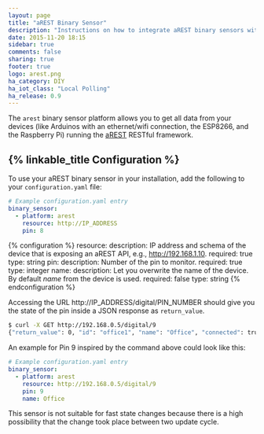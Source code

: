 ```yaml
---
layout: page
title: "aREST Binary Sensor"
description: "Instructions on how to integrate aREST binary sensors within Home Assistant."
date: 2015-11-20 18:15
sidebar: true
comments: false
sharing: true
footer: true
logo: arest.png
ha_category: DIY
ha_iot_class: "Local Polling"
ha_release: 0.9
---
```



The `arest` binary sensor platform allows you to get all data from your devices (like Arduinos with an ethernet/wifi connection, the ESP8266, and the Raspberry Pi) running the [aREST](http://arest.io/) RESTful framework.

## {% linkable_title Configuration %}

To use your aREST binary sensor in your installation, add the following to your `configuration.yaml` file:

```yaml
# Example configuration.yaml entry
binary_sensor:
  - platform: arest
    resource: http://IP_ADDRESS
    pin: 8
```

{% configuration %}
resource:
  description: IP address and schema of the device that is exposing an aREST API, e.g., http://192.168.1.10.
  required: true
  type: string
pin:
  description: Number of the pin to monitor.
  required: true
  type: integer
name:
  description: Let you overwrite the name of the device. By default *name* from the device is used.
  required: false
  type: string
{% endconfiguration %}

Accessing the URL http://IP_ADDRESS/digital/PIN_NUMBER should give you the state of the pin inside a JSON response as `return_value`.

```bash
$ curl -X GET http://192.168.0.5/digital/9
{"return_value": 0, "id": "office1", "name": "Office", "connected": true}
```

An example for Pin 9 inspired by the command above could look like this:

```yaml
# Example configuration.yaml entry
binary_sensor:
  - platform: arest
    resource: http://192.168.0.5/digital/9
    pin: 9
    name: Office
```

<p class='note'>
This sensor is not suitable for fast state changes because there is a high possibility that the change took place between two update cycle. 
</p>
